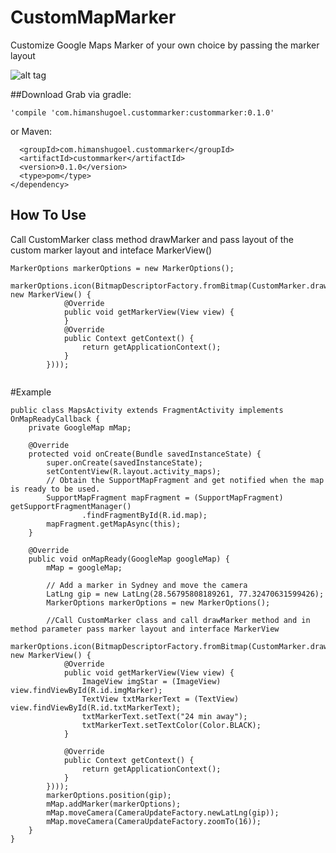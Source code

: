 # CustomMapMarker
	
Customize Google Maps Marker of your own choice by passing the marker layout

![alt tag](https://s3.postimg.org/8ah1ksj6b/map_Image.png)

##Download
Grab via gradle:

```'compile 'com.himanshugoel.custommarker:custommarker:0.1.0'```

or Maven:
```<dependency>
  <groupId>com.himanshugoel.custommarker</groupId>
  <artifactId>custommarker</artifactId>
  <version>0.1.0</version>
  <type>pom</type>
</dependency>
 ```


## How To Use
Call CustomMarker class method drawMarker and pass layout of the custom marker layout and inteface MarkerView()

```
MarkerOptions markerOptions = new MarkerOptions();
        markerOptions.icon(BitmapDescriptorFactory.fromBitmap(CustomMarker.drawMarker(R.layout.marker_view, new MarkerView() {
            @Override
            public void getMarkerView(View view) {
            }
            @Override
            public Context getContext() {
                return getApplicationContext();
            }
        })));
        
```
        
#Example
        
```
public class MapsActivity extends FragmentActivity implements OnMapReadyCallback {
    private GoogleMap mMap;

    @Override
    protected void onCreate(Bundle savedInstanceState) {
        super.onCreate(savedInstanceState);
        setContentView(R.layout.activity_maps);
        // Obtain the SupportMapFragment and get notified when the map is ready to be used.
        SupportMapFragment mapFragment = (SupportMapFragment) getSupportFragmentManager()
                .findFragmentById(R.id.map);
        mapFragment.getMapAsync(this);
    }

    @Override
    public void onMapReady(GoogleMap googleMap) {
        mMap = googleMap;

        // Add a marker in Sydney and move the camera
        LatLng gip = new LatLng(28.56795808189261, 77.32470631599426);
        MarkerOptions markerOptions = new MarkerOptions();

        //Call CustomMarker class and call drawMarker method and in method parameter pass marker layout and interface MarkerView
        markerOptions.icon(BitmapDescriptorFactory.fromBitmap(CustomMarker.drawMarker(R.layout.marker_view, new MarkerView() {
            @Override
            public void getMarkerView(View view) {
                ImageView imgStar = (ImageView) view.findViewById(R.id.imgMarker);
                TextView txtMarkerText = (TextView) view.findViewById(R.id.txtMarkerText);
                txtMarkerText.setText("24 min away");
                txtMarkerText.setTextColor(Color.BLACK);
            }

            @Override
            public Context getContext() {
                return getApplicationContext();
            }
        })));
        markerOptions.position(gip);
        mMap.addMarker(markerOptions);
        mMap.moveCamera(CameraUpdateFactory.newLatLng(gip));
        mMap.moveCamera(CameraUpdateFactory.zoomTo(16));
    }
}

```






